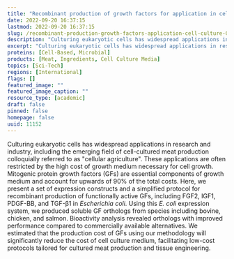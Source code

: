 ```yaml
---
title: "Recombinant production of growth factors for application in cell culture"
date: 2022-09-20 16:37:15
lastmod: 2022-09-20 16:37:15
slug: /recombinant-production-growth-factors-application-cell-culture-0
description: "Culturing eukaryotic cells has widespread applications in research and industry, including the emerging field of cell-cultured meat production colloquially referred to as “cellular agriculture”. These applications are often restricted by the high cost of growth medium necessary for cell growth. Mitogenic protein growth factors (GFs) are essential components of growth medium and account for upwards of 90% of the total costs."
excerpt: "Culturing eukaryotic cells has widespread applications in research and industry, including the emerging field of cell-cultured meat production colloquially referred to as “cellular agriculture”. These applications are often restricted by the high cost of growth medium necessary for cell growth. Mitogenic protein growth factors (GFs) are essential components of growth medium and account for upwards of 90% of the total costs."
proteins: [Cell-Based, Microbial]
products: [Meat, Ingredients, Cell Culture Media]
topics: [Sci-Tech]
regions: [International]
flags: []
featured_image: ""
featured_image_caption: ""
resource_type: [academic]
draft: false
pinned: false
homepage: false
uuid: 11152
---
```

Culturing eukaryotic cells has widespread applications in research and
industry, including the emerging field of cell-cultured meat production
colloquially referred to as "cellular agriculture". These applications
are often restricted by the high cost of growth medium necessary for
cell growth. Mitogenic protein growth factors (GFs) are essential
components of growth medium and account for upwards of 90% of the total
costs. Here, we present a set of expression constructs and a simplified
protocol for recombinant production of functionally active GFs,
including FGF2, IGF1, PDGF-BB, and TGF-β1 in *Escherichia coli*. Using
this *E. coli* expression system, we produced soluble GF orthologs from
species including bovine, chicken, and salmon. Bioactivity analysis
revealed orthologs with improved performance compared to commercially
available alternatives. We estimated that the production cost of GFs
using our methodology will significantly reduce the cost of cell culture
medium, facilitating low-cost protocols tailored for cultured meat
production and tissue engineering.
